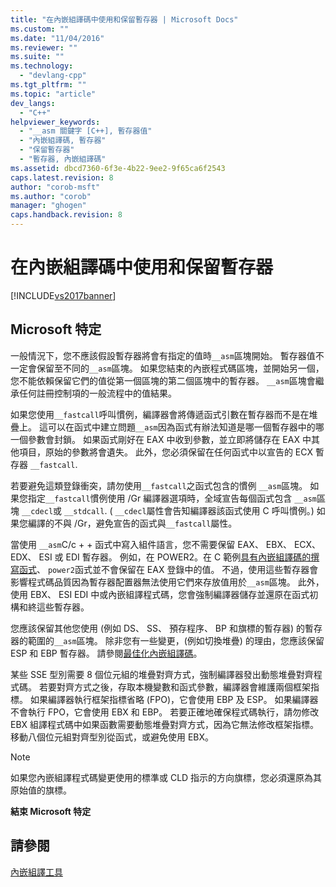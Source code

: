 ```yaml
---
title: "在內嵌組譯碼中使用和保留暫存器 | Microsoft Docs"
ms.custom: ""
ms.date: "11/04/2016"
ms.reviewer: ""
ms.suite: ""
ms.technology: 
  - "devlang-cpp"
ms.tgt_pltfrm: ""
ms.topic: "article"
dev_langs: 
  - "C++"
helpviewer_keywords: 
  - "__asm 關鍵字 [C++], 暫存器值"
  - "內嵌組譯碼, 暫存器"
  - "保留暫存器"
  - "暫存器, 內嵌組譯碼"
ms.assetid: dbcd7360-6f3e-4b22-9ee2-9f65ca6f2543
caps.latest.revision: 8
author: "corob-msft"
ms.author: "corob"
manager: "ghogen"
caps.handback.revision: 8
---
```

# 在內嵌組譯碼中使用和保留暫存器
[!INCLUDE[vs2017banner](../../assembler/inline/includes/vs2017banner.md)]

## Microsoft 特定  
 一般情況下，您不應該假設暫存器將會有指定的值時`__asm`區塊開始。  暫存器值不一定會保留至不同的`__asm`區塊。  如果您結束的內嵌程式碼區塊，並開始另一個，您不能依賴保留它們的值從第一個區塊的第二個區塊中的暫存器。   `__asm`區塊會繼承任何註冊控制項的一般流程中的值結果。  
  
 如果您使用`__fastcall`呼叫慣例，編譯器會將傳遞函式引數在暫存器而不是在堆疊上。  這可以在函式中建立問題`__asm`因為函式有辦法知道是哪一個暫存器中的哪一個參數會封鎖。  如果函式剛好在 EAX 中收到參數，並立即將儲存在 EAX 中其他項目，原始的參數將會遺失。  此外，您必須保留在任何函式中以宣告的 ECX 暫存器 `__fastcall`.  
  
 若要避免這類登錄衝突，請勿使用`__fastcall`之函式包含的慣例  `__asm`區塊。  如果您指定`__fastcall`慣例使用 \/Gr 編譯器選項時，全域宣告每個函式包含  `__asm`區塊  `__cdecl`或  `__stdcall`.  \(  `__cdecl`屬性會告知編譯器該函式使用 C 呼叫慣例。\) 如果您編譯的不與 \/Gr，避免宣告的函式與`__fastcall`屬性。  
  
 當使用 `__asm`C\/c \+ \+ 函式中寫入組件語言，您不需要保留 EAX、 EBX、 ECX、 EDX、 ESI 或 EDI 暫存器。  例如，在 POWER2。在 C 範例[具有內嵌組譯碼的撰寫函式](../../assembler/inline/writing-functions-with-inline-assembly.md)、  `power2`函式並不會保留在 EAX 登錄中的值。  不過，使用這些暫存器會影響程式碼品質因為暫存器配置器無法使用它們來存放值用於`__asm`區塊。  此外，使用 EBX、 ESI EDI 中或內嵌組譯程式碼，您會強制編譯器儲存並還原在函式初構和終這些暫存器。  
  
 您應該保留其他您使用 \(例如 DS、 SS、 預存程序、 BP 和旗標的暫存器\) 的暫存器的範圍的`__asm`區塊。  除非您有一些變更，\(例如切換堆疊\) 的理由，您應該保留 ESP 和 EBP 暫存器。  請參閱[最佳化內嵌組譯碼](../../assembler/inline/optimizing-inline-assembly.md)。  
  
 某些 SSE 型別需要 8 個位元組的堆疊對齊方式，強制編譯器發出動態堆疊對齊程式碼。  若要對齊方式之後，存取本機變數和函式參數，編譯器會維護兩個框架指標。  如果編譯器執行框架指標省略 \(FPO\)，它會使用 EBP 及 ESP。  如果編譯器不會執行 FPO，它會使用 EBX 和 EBP。  若要正確地確保程式碼執行，請勿修改 EBX 組譯程式碼中如果函數需要動態堆疊對齊方式，因為它無法修改框架指標。  移動八個位元組對齊型別從函式，或避免使用 EBX。  
  
> [!NOTE]
>  如果您內嵌組譯程式碼變更使用的標準或 CLD 指示的方向旗標，您必須還原為其原始值的旗標。  
  
 **結束 Microsoft 特定**  
  
## 請參閱  
 [內嵌組譯工具](../../assembler/inline/inline-assembler.md)